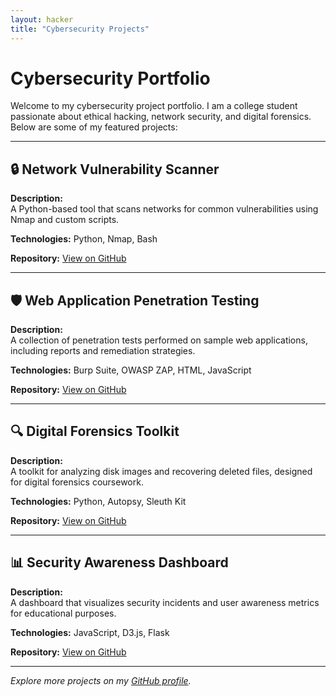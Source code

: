 ```yaml
---
layout: hacker
title: "Cybersecurity Projects"
---
```


# Cybersecurity Portfolio

Welcome to my cybersecurity project portfolio. I am a college student passionate about ethical hacking, network security, and digital forensics. Below are some of my featured projects:

---

## 🔒 Network Vulnerability Scanner

**Description:**  
A Python-based tool that scans networks for common vulnerabilities using Nmap and custom scripts.

**Technologies:** Python, Nmap, Bash

**Repository:** [View on GitHub](https://github.com/yourusername/network-vuln-scanner)

---

## 🛡️ Web Application Penetration Testing

**Description:**  
A collection of penetration tests performed on sample web applications, including reports and remediation strategies.

**Technologies:** Burp Suite, OWASP ZAP, HTML, JavaScript

**Repository:** [View on GitHub](https://github.com/yourusername/webapp-pentest)

---

## 🔍 Digital Forensics Toolkit

**Description:**  
A toolkit for analyzing disk images and recovering deleted files, designed for digital forensics coursework.

**Technologies:** Python, Autopsy, Sleuth Kit

**Repository:** [View on GitHub](https://github.com/yourusername/forensics-toolkit)

---

## 📊 Security Awareness Dashboard

**Description:**  
A dashboard that visualizes security incidents and user awareness metrics for educational purposes.

**Technologies:** JavaScript, D3.js, Flask

**Repository:** [View on GitHub](https://github.com/yourusername/security-dashboard)

---

*Explore more projects on my [GitHub profile](https://github.com/yourusername).*
